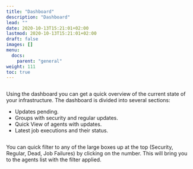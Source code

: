 ```yaml
---
title: "Dashboard"
description: "Dashboard"
lead: ""
date: 2020-10-13T15:21:01+02:00
lastmod: 2020-10-13T15:21:01+02:00
draft: false
images: []
menu:
  docs:
    parent: "general"
weight: 111
toc: true
---
```


<a href="/images/dashboard.png" target=_blank><img src="/images/dashboard.png" alt="" class="img-fluid rounded"/></a>

Using the dashboard you can get a quick overview of the current state of your infrastructure. The dashboard is divided into several sections:

* Updates pending.
* Groups with security and regular updates.
* Quick View of agents with updates.
* Latest job executions and their status.


<a href="/images/dashboard_quickfilter.png" target=_blank><img src="/images/dashboard_quickfilter.png" alt="" class="img-fluid rounded"/></a>

You can quick filter to any of the large boxes up at the top (Security, Regular, Dead, Job Failures) by clicking on the number.
This will bring you to the agents list with the filter applied.
